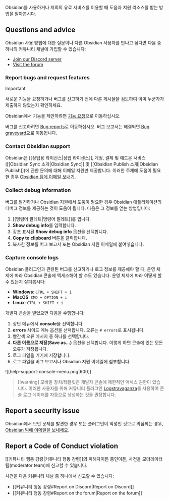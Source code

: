 Obsidian를 사용하거나 저희의 유료 서비스를 이용할 때 도움과 지원 리소스를 받는 방법을 알아봅시다.

## Questions and advice

Obsidian 사용 방법에 대한 질문이나 다른 Obsidian 사용자를 만나고 싶다면 다음 중 하나의 커뮤니티 채널에 가입할 수 있습니다:

- [Join our Discord server](https://discord.gg/obsidianmd)
- [Visit the forum](https://forum.obsidian.md/)

### Report bugs and request features

> [!important]
> 새로운 기능을 요청하거나 버그를 신고하기 전에 다른 게시물을 검토하여 이미 누군가가 제출하지 않았는지 확인하세요.

Obsidian에서 기능을 제안하려면 [기능 요청](https://forum.obsidian.md/c/feature-requests/8)으로 이동하십시오.

버그를 신고하려면 [Bug reports](https://forum.obsidian.md/c/bug-reports/7)로 이동하십시오. 버그 보고서는 해결되면 [Bug graveyard](https://forum.obsidian.md/c/bug-graveyard/12)으로 이동됩니다.

### Contact Obsidian support

Obsidian은 [[상업용 라이선스|상업 라이센스]], 계정, 결제 및 애드온 서비스 ([[Obsidian Sync 소개|Obsidian Sync]] 및 [[Obsidian Publish 소개|Obsidian Publish]])에 관한 문의에 대해 이메일 지원만 제공합니다. 이러한 주제에 도움이 필요한 경우 [Obsidian 팀에 이메일 보내기](mailto:support@obsidian.md).

### Collect debug information

버그를 발견하거나 Obsidian 지원에서 도움이 필요한 경우 Obsidian 애플리케이션의 디버그 정보를 제공하는 것이 도움이 됩니다. 다음은 그 정보를 얻는 방법입니다:

1. [[명령어 팔레트|명령어 팔레트]]를 엽니다.
2. **Show debug info**를 입력합니다.
3. 강조 표시된 **Show debug info** 옵션을 선택합니다.
4. **Copy to clipboard** 버튼을 클릭합니다.
5. 복사한 정보를 버그 보고서 또는 Obsidian 지원 이메일에 붙여넣습니다.

### Capture console logs

Obsidian 플러그인과 관련된 버그를 신고하거나 로그 정보를 제공해야 할 때, 운영 체제에 따라 Obsidian 콘솔에 액세스해야 할 수도 있습니다. 운영 체제에 따라 어떻게 할 수 있는지 살펴봅시다:

- **Windows**: `CTRL + SHIFT + i`  
- **MacOS**: `CMD + OPTION + i`  
- **Linux**: `CTRL + SHIFT + i`

개발자 콘솔을 열었으면 다음을 수행합니다:

1. 상단 메뉴에서 **console**을 선택합니다.
2. **errors** 사이드 메뉴 옵션을 선택합니다. 오류는 `# errors`로 표시됩니다.
3. 빨간색 오류 메시지 중 하나를 선택합니다.
4. **다른 이름으로 저장(Save as...)** 옵션을 선택합니다. 이렇게 하면 콘솔에 있는 모든 오류가 저장됩니다.
5. 로그 파일을 기기에 저장합니다.
6. 로그 파일을 버그 보고서나 Obsidian 지원 이메일에 첨부합니다.

![[help-support-console-menu.png|600]]

> [!warning] 모바일 장치/태블릿은 개발자 콘솔에 제한적인 액세스 권한이 있습니다. 이러한 사용자를 위해 커뮤니티 플러그인 [Logstravaganza](https://obsidian.md/plugins?id=logstravaganza)를 사용하여 콘솔 로그 데이터를 자동으로 생성하는 것을 권장합니다.

## Report a security issue

Obsidian에서 보안 문제를 발견한 경우 또는 플러그인이 악성인 것으로 의심되는 경우, [Obsidian 팀에 이메일을 보내세요](mailto:support@obsidian.md).

## Report a Code of Conduct violation

[[커뮤니티 행동 강령|커뮤니티 행동 강령]]의 피해자이든 증인이든, 사건을 모더레이터 팀(moderator team)에 신고할 수 있습니다.

사건을 다음 커뮤니티 채널 중 하나에서 신고할 수 있습니다:

- [[커뮤니티 행동 강령#Report on Discord|Report on Discord]]
- [[커뮤니티 행동 강령#Report on the forum|Report on the forum]]
